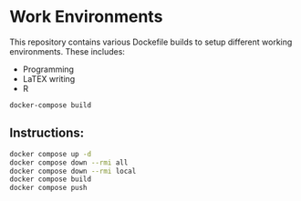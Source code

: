 # Work Environments

This repository contains various Dockefile builds to setup different working environments. These includes:
- Programming
- LaTEX writing
- R

```
docker-compose build
```

## Instructions:

```bash
docker compose up -d
docker compose down --rmi all
docker compose down --rmi local
docker compose build
docker compose push
```
